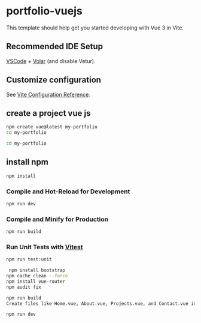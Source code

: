 # portfolio-vuejs

This template should help get you started developing with Vue 3 in Vite.

## Recommended IDE Setup

[VSCode](https://code.visualstudio.com/) + [Volar](https://marketplace.visualstudio.com/items?itemName=Vue.volar) (and disable Vetur).

## Customize configuration

See [Vite Configuration Reference](https://vite.dev/config/).

##  create a project vue js 
 

```sh
npm create vue@latest my-portfolio
cd my-portfolio
```
```sh
cd my-portfolio
```
## install npm 
```sh
npm install
```

### Compile and Hot-Reload for Development

```sh
npm run dev
```

### Compile and Minify for Production

```sh
npm run build
```

### Run Unit Tests with [Vitest](https://vitest.dev/)

```sh
npm run test:unit
```
```sh
 npm install bootstrap
npm cache clean --force
npm install vue-router 
npm audit fix

npm run build
Create files like Home.vue, About.vue, Projects.vue, and Contact.vue in the src/components/ 

npm run dev


```